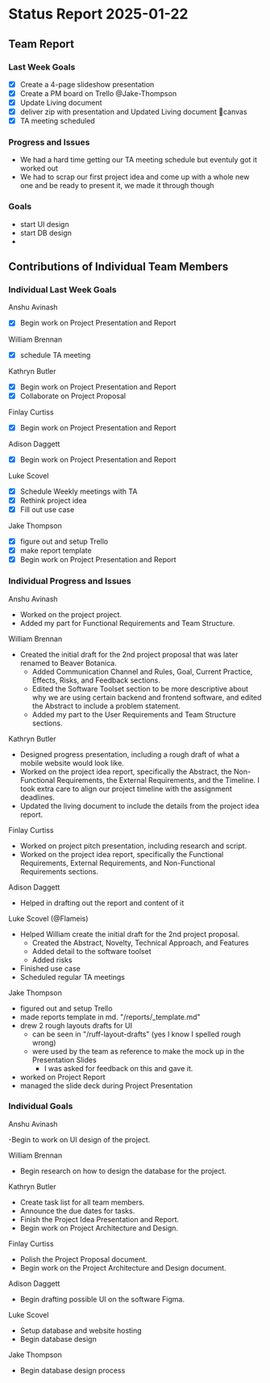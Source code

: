 # Status Report 2025-01-22

## Team Report
<!-- status update for your TA, including an agenda for the project standup meeting -->

### Last Week Goals

- [x] Create a 4-page slideshow presentation
- [X] Create a PM board on Trello @Jake-Thompson
- [x] Update Living document
- [x] deliver zip with presentation and Updated Living document 🚚canvas
- [x] TA meeting scheduled

### Progress and Issues

<!-- The second subsection reports on progress and issues: what you did, what worked, what you learned, where you had trouble, and where you are stuck -->

- We had a hard time getting our TA meeting schedule but eventuly got it worked out
- We had to scrap our first project idea and come up with a whole new one and be ready to present it, we made it through though

### Goals

<!-- The third subsection should outline your plans and goals for the following week. Each bullet point should include a measurable task and a time estimate. You may use nested bullet points for parts of a larger task. No bottom-level time estimate should be greater than 3 days. If a task would be larger, think about a logical way to break it down and to have insight into progress. If tasks from one week aren’t yet complete, they should roll over into tasks for the next week, with an updated estimate for time to completion.
For the weekly report, this third subsection should be higher-level and indicate who is responsible for what tasks. Also, it’s good to include longer-term goals in this list as well, to keep the bigger picture in mind and plan beyond just the next week.  -->

- start UI design
- start DB design
-

## Contributions of Individual Team Members

### Individual Last Week Goals

<!-- The first subsection is easy. It should be an exact copy of the third section from last week (i.e., goals from a week ago). It is empty for the first week -->

Anshu Avinash

- [x] Begin work on Project Presentation and Report

William Brennan

- [x] schedule TA meeting

Kathryn Butler

- [x] Begin work on Project Presentation and Report
- [x] Collaborate on Project Proposal

Finlay Curtiss

- [x] Begin work on Project Presentation and Report

Adison Daggett

- [x] Begin work on Project Presentation and Report

Luke Scovel

- [x] Schedule Weekly meetings with TA
- [x] Rethink project idea
- [x] Fill out use case

Jake Thompson

- [x] figure out and setup Trello
- [x] make report template
- [x] Begin work on Project Presentation and Report

### Individual Progress and Issues

<!-- The second subsection reports on progress and issues: what you did, what worked, what you learned, where you had trouble, and where you are stuck -->

Anshu Avinash

- Worked on the project project.
- Added my part for Functional Requirements and Team Structure.

William Brennan

- Created the initial draft for the 2nd project proposal that was later renamed to Beaver Botanica.
  - Added Communication Channel and Rules, Goal, Current Practice, Effects, Risks, and Feedback sections.
  - Edited the Software Toolset section to be more descriptive about why we are using certain backend and frontend software, and edited the Abstract to include a problem statement.
  - Added my part to the User Requirements and Team Structure sections.

Kathryn Butler

- Designed progress presentation, including a rough draft of what a mobile website would look like.
- Worked on the project idea report, specifically the Abstract, the Non-Functional Requirements, the External Requirements, and the Timeline. I took extra care to align our project timeline with the assignment deadlines.
- Updated the living document to include the details from the project idea report.

Finlay Curtiss

- Worked on project pitch presentation, including research and script.
- Worked on the project idea report, specifically the Functional Requirements, External Requirements, and Non-Functional Requirements sections.

Adison Daggett

- Helped in drafting out the report and content of it

Luke Scovel (@Flameis)

- Helped William create the initial draft for the 2nd project proposal.
  - Created the Abstract, Novelty, Technical Approach, and Features
  - Added detail to the software toolset
  - Added risks
- Finished use case
- Scheduled regular TA meetings

Jake Thompson

- figured out and setup Trello
- made reports template in md. "/reports/_template.md"
- drew 2 rough layouts drafts for UI
  - can be seen in "/ruff-layout-drafts" (yes I know I spelled rough wrong)
  - were used by the team as reference to make the mock up in the Presentation Slides
    - I was asked for feedback on this and gave it.
- worked on Project Report
- managed the slide deck during Project Presentation

### Individual Goals

<!-- The third subsection should outline your plans and goals for the following week. Each bullet point should include a measurable task and a time estimate. You may use nested bullet points for parts of a larger task. No bottom-level time estimate should be greater than 3 days. If a task would be larger, think about a logical way to break it down and to have insight into progress. If tasks from one week aren’t yet complete, they should roll over into tasks for the next week, with an updated estimate for time to completion.
For the weekly report, this third subsection should be higher-level and indicate who is responsible for what tasks. Also, it’s good to include longer-term goals in this list as well, to keep the bigger picture in mind and plan beyond just the next week.  -->

Anshu Avinash

-Begin to work on UI design of the project.

William Brennan

- Begin research on how to design the database for the project.

Kathryn Butler

- Create task list for all team members.
- Announce the due dates for tasks.
- Finish the Project Idea Presentation and Report.
- Begin work on Project Architecture and Design.

Finlay Curtiss

- Polish the Project Proposal document.
- Begin work on the Project Architecture and Design document.

Adison Daggett

- Begin drafting possible UI on the software Figma.

Luke Scovel

- Setup database and website hosting
- Begin database design

Jake Thompson

- Begin database design process

